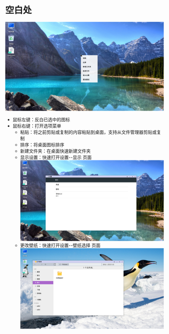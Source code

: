 # 空白处
![](../pic/zhuomian/Desktop_blankrightbutton.png)
- 鼠标左键：反白已选中的图标
- 鼠标右键：打开选项菜单
    - 粘贴：将之前剪贴或复制的内容粘贴到桌面，支持从文件管理器剪贴或复制
    - 排序：将桌面图标排序
    - 新建文件夹：在桌面快速新建文件夹
    - 显示设置：快速打开设置--显示 页面
    ![](../pic/zhuomian/Desktop_display.png)
    - 更改壁纸：快速打开设置--壁纸选择 页面
    ![](../pic/zhuomian/Desktop_wallpaper2.png)
